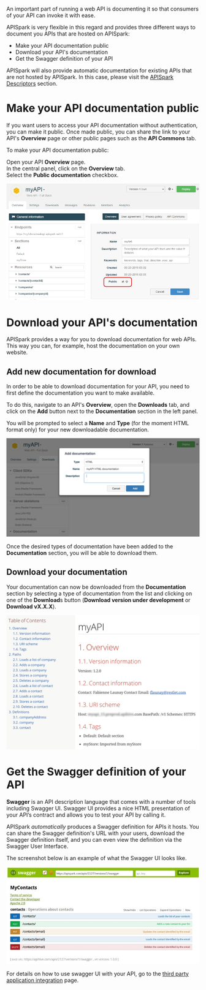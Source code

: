 
An important part of running a web API is documenting it so that consumers of your API can invoke it with ease.

APISpark is very flexible in this regard and provides three different ways to document you APIs that are hosted on APISpark:

* Make your API documentation public
* Download your API's documentation
* Get the Swagger definition of your API

APISpark will also provide automatic documentation for existing APIs that are not hosted by APISpark. In this case, please visit the [APISpark Descriptors](/technical-resources/apispark/guide/document/overview "APISpark Descriptors") section.

# Make your API documentation public

If you want users to access your API documentation without authentication, you can make it public. Once made public, you can share the link to your API's **Overview** page or other public pages such as the **API Commons** tab.

To make your API documentation public:

Open your API **Overview** page.  
In the central panel, click on the **Overview** tab.  
Select the **Public documentation** checkbox.

![Public documentation](images/publicdocumentation.jpg "Public documentation")

# Download your API's documentation

APISpark provides a way for you to download documentation for web APIs. This way you can, for example, host the documentation on your own website. <!--Documentation is provided for download in a number of different formats.-->

## Add new documentation for download

In order to be able to download documentation for your API, you need to first define the documentation you want to make available.

To do this, navigate to an API's **Overview**, open the **Downloads** tab, and click on the **Add** button next to the **Documentation** section in the left panel.

You will be prompted to select a **Name** and **Type** (for the moment HTML format only) for your new downloadable documentation.

![Add html documentation](images/add-html-doc.jpg "Add html documentation")

Once the desired types of documentation have been added to the **Documentation** section, you will be able to download them.

## Download your documentation

Your documentation can now be downloaded from the **Documentation** section by selecting a type of documentation from the list and clicking on one of the **Download**s button (**Download version under development** or **Download vX.X.X**).

![html documentation](images/html-doc.jpg "html documentation")

# Get the Swagger definition of your API

**Swagger** is an API description language that comes with a number of tools including Swagger UI. Swagger UI provides a nice HTML presentation of your API’s contract and allows you to test your API by calling it.

APISpark *automatically* produces a Swagger definition for APIs it hosts. You can share the Swagger definition's URL with your users, download the Swagger definition itself, and you can even view the definition via the Swagger User Interface.

The screenshot below is an example of what the Swagger UI looks like.  

![Swagger](images/swagger-ui.jpg "Swagger")

For details on how to use swagger UI with your API, go to the [third party application integration](/technical-resources/apispark/guide/publish/publish/api-definition "third party application integration") page.
